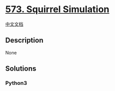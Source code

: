 # [573. Squirrel Simulation](https://leetcode.com/problems/squirrel-simulation)

[中文文档](/leetcode/0500-0599/0573.Squirrel%20Simulation/README.md)

## Description

None

## Solutions

<!-- tabs:start -->

### **Python3**

```python

```

<!-- tabs:end -->
